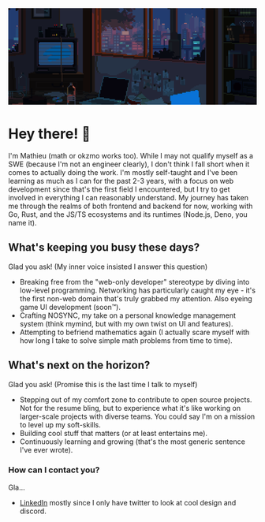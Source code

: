 <img src="./assets/banner.gif" alt="" style="width: 100vw; height: auto;" />

# Hey there! 👋

I'm Mathieu (math or okzmo works too). While I may not qualify myself as a SWE (because I'm not an engineer clearly), I don't think I fall short when it comes to actually doing the work. I'm mostly self-taught and I've been learning as much as I can for the past 2-3 years, with a focus on web development since that's the first field I encountered, but I try to get involved in everything I can reasonably understand. My journey has taken me through the realms of both frontend and backend for now, working with Go, Rust, and the JS/TS ecosystems and its runtimes (Node.js, Deno, you name it).

## What's keeping you busy these days?

Glad you ask! (My inner voice insisted I answer this question)

- Breaking free from the "web-only developer" stereotype by diving into low-level programming. Networking has particularly caught my eye - it's the first non-web domain that's truly grabbed my attention. Also eyeing game UI development (soon™).
- Crafting NOSYNC, my take on a personal knowledge management system (think mymind, but with my own twist on UI and features).
- Attempting to befriend mathematics again (I actually scare myself with how long I take to solve simple math problems from time to time).

## What's next on the horizon?

Glad you ask! (Promise this is the last time I talk to myself)

- Stepping out of my comfort zone to contribute to open source projects. Not for the resume bling, but to experience what it's like working on larger-scale projects with diverse teams. You could say I'm on a mission to level up my soft-skills.
- Building cool stuff that matters (or at least entertains me).
- Continuously learning and growing (that's the most generic sentence I've ever wrote).

### How can I contact you?

Gla...

- [LinkedIn](www.linkedin.com/in/mathieu-rossi-dev) mostly since I only have twitter to look at cool design and discord.

